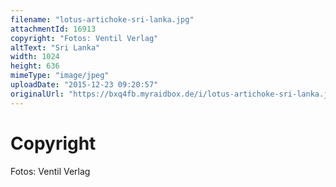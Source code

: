 ```yaml
---
filename: "lotus-artichoke-sri-lanka.jpg"
attachmentId: 16913
copyright: "Fotos: Ventil Verlag"
altText: "Sri Lanka"
width: 1024
height: 636
mimeType: "image/jpeg"
uploadDate: "2015-12-23 09:20:57"
originalUrl: "https://bxq4fb.myraidbox.de/i/lotus-artichoke-sri-lanka.jpg"
---
```


# Copyright

Fotos: Ventil Verlag
